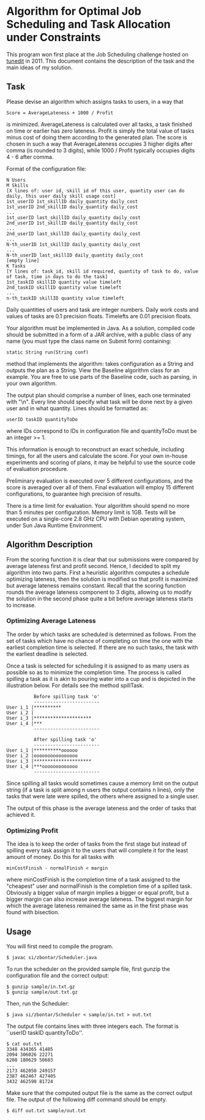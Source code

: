 Algorithm for Optimal Job Scheduling and Task Allocation under Constraints
==========================================================================

This program won first place at the Job Scheduling challenge hosted on
[tunedit](http://tunedit.org/challenge/job-scheduling) in 2011. This document
contains the description of the task and the main ideas of my solution.

Task
----

Please devise an algorithm which assigns tasks to users, in a way that

    Score = AverageLateness + 1000 / Profit

is minimized. AverageLateness is calculated over all tasks, a task
finished on time or earlier has zero lateness. Profit is simply the
total value of tasks minus cost of doing them according to the generated
plan. The score is chosen in such a way that AverageLateness occupies 3
higher digits after comma (is rounded to 3 digits), while 1000 / Profit
typically occupies digits 4 - 6 after comma.

Format of the configuration file:

    N Users
    M Skills
    [X lines of: user id, skill id of this user, quantity user can do daily, this user daily skill usage cost]
    1st_userID 1st_skillID daily_quantity daily_cost
    1st_userID 2nd_skillID daily_quantity daily_cost
    ...
    1st_userID last_skillID daily_quantity daily_cost
    2nd_userID 1st_skillID daily_quantity daily_cost
    ...
    2nd_userID last_skillID daily_quantity daily_cost
    ...
    N-th_userID 1st_skillID daily_quantity daily_cost
    ...
    N-th_userID last_skillID daily_quantity daily_cost
    [empty line]
    K Tasks
    [Y lines of: task_id, skill id required, quantity of task to do, value of task, time in days to do the task]
    1st_taskID skillID quantity value timeleft
    2nd_taskID skillID quantity value timeleft
    ...
    n-th_taskID skillID quantity value timeleft


Daily quantities of users and task are integer numbers. Daily work
costs and values of tasks are 0.1 precision floats. Timelefts are 0.01
precision floats.

Your algorithm must be implemented in Java. As a solution, compiled code
should be submitted in a form of a JAR archive, with a public class of
any name (you must type the class name on Submit form) containing:

    static String run(String conf)

method that implements the algorithm: takes configuration as a String and
outputs the plan as a String. View the Baseline algorithm class for an
example. You are free to use parts of the Baseline code, such as parsing,
in your own algorithm.

The output plan should comprise a number of lines, each one terminated
with "\n". Every line should specify what task will be done next by a
given user and in what quantity. Lines should be formatted as:

    userID taskID quantityToDo

where IDs correspond to IDs in configuration file and quantityToDo must
be an integer >= 1.

This information is enough to reconstruct an exact schedule, including
timings, for all the users and calculate the score. For your own in-house
experiments and scoring of plans, it may be helpful to use the source
code of evaluation procedure.

Preliminary evaluation is executed over 5 different configurations, and
the score is averaged over all of them. Final evaluation will employ 15
different configurations, to guarantee high precision of results.

There is a time limit for evaluation. Your algorithm should spend no
more than 5 minutes per configuration. Memory limit is 1GB. Tests will
be executed on a single-core 2.8 GHz CPU with Debian operating system,
under Sun Java Runtime Environment.


Algorithm Description
---------------------

From the scoring function it is clear that our submissions were compared
by average lateness first and profit second. Hence, I decided to split my
algorithm into two parts. First a heuristic algorithm computes a schedule
optimizing lateness, then the solution is modified so that profit is
maximized but average lateness remains constant. Recall that the scoring
function rounds the average lateness component to 3 digits, allowing us
to modify the solution in the second phase quite a bit before average
lateness starts to increase.

### Optimizing Average Lateness

The order by which tasks are scheduled is determined as follows. From
the set of tasks which have no chance of completing on time the one with
the earliest completion time is selected. If there are no such tasks,
the task with the earliest deadline is selected.

Once a task is selected for scheduling it is assigned to as many users
as possible so as to minimize the completion time. The process is called
spilling a task as it is akin to pouring water into a cup and is depicted
in the illustration below. For details see the method spillTask. 

              Before spilling task 'o'
              ------------------------
    User i_1 |**********
    User i_2 |
    User i_3 |*********************
    User i_4 |***
              ------------------------

              After spilling task 'o'
              ------------------------
    User i_1 |**********oooooo
    User i_2 |oooooooooooooooo
    User i_3 |*********************
    User i_4 |***ooooooooooooo
              ------------------------

Since spilling all tasks would sometimes cause a memory limit on the
output string (if a task is split among n users the output contains n
lines), only the tasks that were late were spilled, the others where
assigned to a single user.

The output of this phase is the average lateness and the order of tasks
that achieved it.

### Optimizing Profit

The idea is to keep the order of tasks from the first stage but instead
of spilling every task assign it to the users that will complete it for
the least amount of money. Do this for all tasks with 
    
    minCostFinish - normalFinish < margin

where minCostFinish is the completion time of a task assigned to the
"cheapest" user and normalFinish is the completion time of a spilled
task. Obviously a bigger value of margin implies a bigger or equal
profit, but a bigger margin can also increase average lateness. The
biggest margin for which the average lateness remained the same as in
the first phase was found with bisection.

Usage
-----

You will first need to compile the program.

	$ javac si/zbontar/Scheduler.java

To run the scheduler on the provided sample file, first gunzip the
configuration file and the correct output:

	$ gunzip sample/in.txt.gz
	$ gunzip sample/out.txt.gz

Then, run the Scheduler:

	$ java si/zbontar/Scheduler < sample/in.txt > out.txt

The output file contains lines with three integers each. The format
is ``userID taskID quantityToDo''.

	$ cat out.txt
	3348 434365 41405
	2094 306026 22271
	6208 180629 50603
	...
	2173 462050 249157
	2387 462467 427405
	3432 462590 81724

Make sure that the computed output file is the same as the correct output file.
The output of the following diff command should be empty.

	$ diff out.txt sample/out.txt
